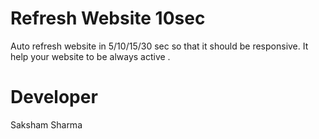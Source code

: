 # Refresh Website 10sec
Auto refresh website in 5/10/15/30 sec so that it should be responsive.
It help your website to be always active .


# Developer
Saksham Sharma<br>

